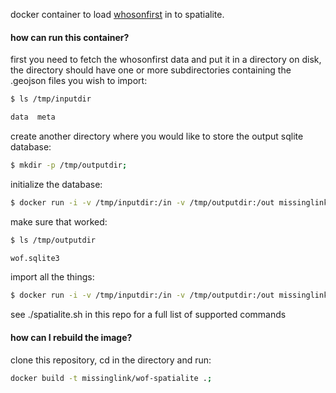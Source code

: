 
docker container to load [whosonfirst](https://github.com/whosonfirst-data/whosonfirst-data) in to spatialite.

#### how can run this container?

first you need to fetch the whosonfirst data and put it in a directory on disk, the directory should have one or more subdirectories containing the .geojson files you wish to import:

```bash
$ ls /tmp/inputdir

data  meta
```

create another directory where you would like to store the output sqlite database:

```bash
$ mkdir -p /tmp/outputdir;
```

initialize the database:

```bash
$ docker run -i -v /tmp/inputdir:/in -v /tmp/outputdir:/out missinglink/wof-spatialite init;
```

make sure that worked:

```bash
$ ls /tmp/outputdir

wof.sqlite3
```

import all the things:

```bash
$ docker run -i -v /tmp/inputdir:/in -v /tmp/outputdir:/out missinglink/wof-spatialite index_all '/in/data';
```

see ./spatialite.sh in this repo for a full list of supported commands

#### how can I rebuild the image?

clone this repository, cd in the directory and run:

```bash
docker build -t missinglink/wof-spatialite .;
```
